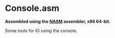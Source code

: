 # Console.asm

**Assembled using the [NASM](https://www.nasm.us/) assembler, x86 64-bit.**

Some tools for IO using the console.
